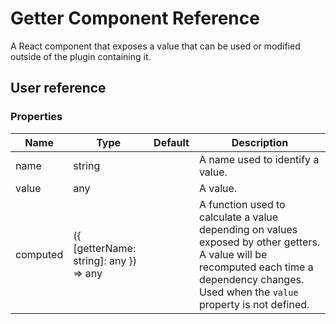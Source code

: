 # Getter Component Reference

A React component that exposes a value that can be used or modified outside of the plugin containing it.

## User reference

### Properties

Name | Type | Default | Description
-----|------|---------|------------
name | string | | A name used to identify a value.
value | any | | A value.
computed | ({ [getterName: string]: any }) => any | | A function used to calculate a value depending on values exposed by other getters. A value will be recomputed each time a dependency changes. Used when the `value` property is not defined.
